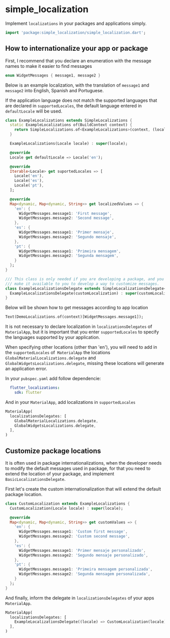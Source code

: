 # simple_localization

Implement `localizations` in your packages and applications simply.

```dart
import 'package:simple_localization/simple_localization.dart';
```

## How to internationalize your app or package

First, I recommend that you declare an enumeration with the message names to make it easier to find messages

```dart
enum WidgetMessages { message1, message2 }
```

Below is an example localization, with the translation of `message1` and` message2` into English, Spanish and Portuguese.

If the application language does not match the supported languages that are declared in `supportedLocales`, the default language entered in` defaultLocale` will be used.

```dart
class ExampleLocalizations extends SimpleLocalizations {
  static ExampleLocalizations of(BuildContext context) {
    return SimpleLocalizations.of<ExampleLocalizations>(context, (locale) => ExampleLocalizations(locale));
  }

  ExampleLocalizations(Locale locale) : super(locale);

  @override
  Locale get defaultLocale => Locale('en');

  @override
  Iterable<Locale> get suportedLocales => [
    Locale('en'),
    Locale('es'),
    Locale('pt'),
  ];

  @override
  Map<dynamic, Map<dynamic, String>> get localizedValues => {
    'en': {
      WidgetMessages.message1: 'First message',
      WidgetMessages.message2: 'Second message',
    },
    'es': {
      WidgetMessages.message1: 'Primer mensaje',
      WidgetMessages.message2: 'Segundo mensaje',
    },
    'pt': {
      WidgetMessages.message1: 'Primeira mensagem',
      WidgetMessages.message2: 'Segunda mensagem',
    }
  };
}

/// This class is only needed if you are developing a package, and you want to
/// make it available to you to develop a way to customize messages.
class ExampleLocalizationsDelegate extends SimpleLocalizationsDelegate<ExampleLocalizations> {
  ExampleLocalizationsDelegate(customLocalization) : super(customLocalization);
}

```

Below will be shown how to get messages according to app location

```dart
Text(DemoLocalizations.of(context)[WidgetMessages.message1]);
```

It is not necessary to declare localization in `localizationsDelegates` of `MaterialApp`, but it is important that you enter `supportedLocales` to specify the languages supported by your application.

When specifying other locations (other than 'en'), you will need to add in the `supportedLocales` of` MaterialApp` the locations `GlobalMaterialLocalizations.delegate` and` GlobalWidgetsLocalizations.delegate`, missing these locations will generate an application error.

In your `pubspec.yaml` add follow dependencie:

```yaml
  flutter_localizations:
    sdk: flutter
```

And in your `MaterialApp`, add localizations in `supportedLocales`

```dart
MaterialApp(
  localizationsDelegates: [
    GlobalMaterialLocalizations.delegate,
    GlobalWidgetsLocalizations.delegate,
  ],
)
```

## Customize package locations

It is often used in package internationalizations, when the developer needs to modify the default messages used in package, for that you need to extend the location of your package, and implement `BasicLocalizationsDelegate`.

First let's create the custom internationalization that will extend the default package location.

```dart
class CustomLocalization extends ExampleLocalizations {
  CustomLocalization(Locale locale) : super(locale);

  @override
  Map<dynamic, Map<dynamic, String>> get customValues => {
    'en': {
      WidgetMessages.message1: 'Custom first message',
      WidgetMessages.message2: 'Custom second message',
    },
    'es': {
      WidgetMessages.message1: 'Primer mensaje personalizado',
      WidgetMessages.message2: 'Segundo mensaje personalizado',
    },
    'pt': {
      WidgetMessages.message1: 'Primeira mensagem personalizada',
      WidgetMessages.message2: 'Segunda mensagem personalizada',
    }
  };
}
```

And finally, inform the delegate in `localizationsDelegates` of your apps `MaterialApp`.

```dart
MaterialApp(
  localizationsDelegates: [
    ExampleLocalizationsDelegate((locale) => CustomLocalization(locale)),
  ],
)
```